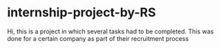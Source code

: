 # internship-project-by-RS

Hi, this is a project in which several tasks had to be completed. This was done for a certain company as part of their recruitment process 
